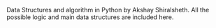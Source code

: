 Data Structures and algorithm in Python   by Akshay Shiralsheth.
All the possible logic and main data structures are included here.
